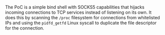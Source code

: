 The PoC is a simple bind shell with SOCKS5 capabilities that hijacks incoming connections to TCP services instead of listening on its own. It does this by scanning the `/proc` filesystem for connections from whitelisted IPs and using the `pidfd_getfd` Linux syscall to duplicate the file descriptor for the connection.